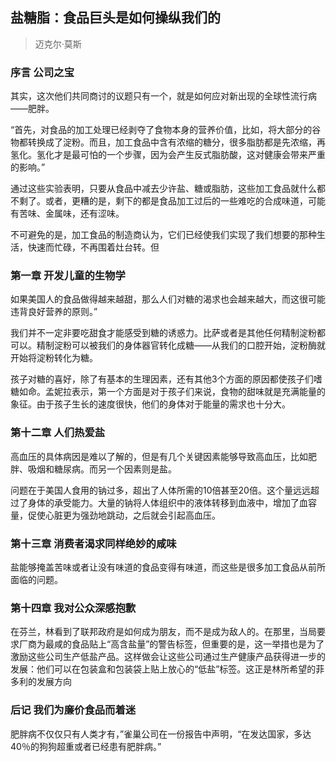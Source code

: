 ## 盐糖脂：食品巨头是如何操纵我们的
> 迈克尔·莫斯

### 序言 公司之宝

其实，这次他们共同商讨的议题只有一个，就是如何应对新出现的全球性流行病——肥胖。

“首先，对食品的加工处理已经剥夺了食物本身的营养价值，比如，将大部分的谷物都转换成了淀粉。而且，加工食品中含有浓缩的糖分，很多脂肪都是先浓缩，再氢化。氢化才是最可怕的一个步骤，因为会产生反式脂肪酸，这对健康会带来严重的影响。”

通过这些实验表明，只要从食品中减去少许盐、糖或脂肪，这些加工食品就什么都不剩了。或者，更糟的是，剩下的都是食品加工过后的一些难吃的合成味道，可能有苦味、金属味，还有涩味。

不可避免的是，加工食品的制造商认为，它们已经使我们实现了我们想要的那种生活，快速而忙碌，不再围着灶台转。但

### 第一章 开发儿童的生物学

如果美国人的食品做得越来越甜，那么人们对糖的渴求也会越来越大，而这很可能违背良好营养的原则。”

我们并不一定非要吃甜食才能感受到糖的诱惑力。比萨或者是其他任何精制淀粉都可以。精制淀粉可以被我们的身体器官转化成糖——从我们的口腔开始，淀粉酶就开始将淀粉转化为糖。

孩子对糖的喜好，除了有基本的生理因素，还有其他3个方面的原因都使孩子们嗜糖如命。孟妮拉表示，第一个方面是对于孩子们来说，食物的甜味就是充满能量的象征。由于孩子生长的速度很快，他们的身体对于能量的需求也十分大。

### 第十二章 人们热爱盐

高血压的具体病因是难以了解的，但是有几个关键因素能够导致高血压，比如肥胖、吸烟和糖尿病。而另一个因素则是盐。

问题在于美国人食用的钠过多，超出了人体所需的10倍甚至20倍。这个量远远超过了身体的承受能力。大量的钠将人体组织中的液体转移到血液中，增加了血容量，促使心脏更为强劲地跳动，之后就会引起高血压。

### 第十三章 消费者渴求同样绝妙的咸味

盐能够掩盖苦味或者让没有味道的食品变得有味道，而这些是很多加工食品从前所面临的问题。

### 第十四章 我对公众深感抱歉

在芬兰，林看到了联邦政府是如何成为朋友，而不是成为敌人的。在那里，当局要求厂商为最咸的食品贴上“高含盐量”的警告标签，但重要的是，这一举措也是为了激励这些公司生产低盐产品。这样做会让这些公司通过生产健康产品获得进一步的发展：他们可以在包装盒和包装袋上贴上放心的“低盐”标签。这正是林所希望的菲多利的发展方向

### 后记 我们为廉价食品而着迷

肥胖病不仅仅只有人类才有，”雀巢公司在一份报告中声明，“在发达国家，多达40％的狗狗超重或者已经患有肥胖病。”